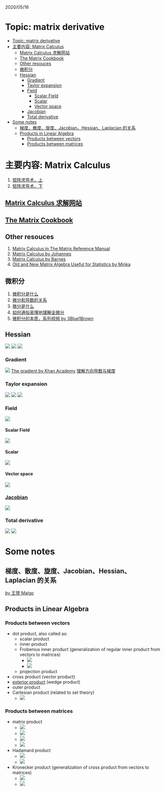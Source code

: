 2020/05/16
# Topic: matrix derivative
- [Topic: matrix derivative](#topic-matrix-derivative)
- [主要内容: Matrix Calculus](#%e4%b8%bb%e8%a6%81%e5%86%85%e5%ae%b9-matrix-calculus)
  - [Matrix Calculus 求解网站](#matrix-calculus-%e6%b1%82%e8%a7%a3%e7%bd%91%e7%ab%99)
  - [The Matrix Cookbook](#the-matrix-cookbook)
  - [Other resouces](#other-resouces)
  - [微积分](#%e5%be%ae%e7%a7%af%e5%88%86)
  - [Hessian](#hessian)
    - [Gradient](#gradient)
    - [Taylor expansion](#taylor-expansion)
    - [Field](#field)
      - [Scalar Field](#scalar-field)
      - [Scalar](#scalar)
      - [Vector space](#vector-space)
    - [Jacobian](#jacobian)
    - [Total derivative](#total-derivative)
- [Some notes](#some-notes)
  - [梯度、散度、旋度、Jacobian、Hessian、Laplacian 的关系](#%e6%a2%af%e5%ba%a6%e6%95%a3%e5%ba%a6%e6%97%8b%e5%ba%a6jacobianhessianlaplacian-%e7%9a%84%e5%85%b3%e7%b3%bb)
  - [Products in Linear Algebra](#products-in-linear-algebra)
    - [Products between vectors](#products-between-vectors)
    - [Products between matrices](#products-between-matrices)

# 主要内容: Matrix Calculus
1. [矩阵求导术，上](https://zhuanlan.zhihu.com/p/24709748)
2. [矩阵求导术，下](https://zhuanlan.zhihu.com/p/24863977)

## [Matrix Calculus 求解网站](http://www.matrixcalculus.org/)

## [The Matrix Cookbook](https://www.math.uwaterloo.ca/~hwolkowi/matrixcookbook.pdf)

## Other resouces 
1. [Matrix Calculus in The Matrix Reference Manual](http://www.ee.ic.ac.uk/hp/staff/dmb/matrix/calculus.html)
2. [Matrix Calculus by Johannes](../pdfs/matrix-calculus-illinois-johannes.pdf)
3. [Matrix Calculus by Barnes](../pdfs/MatrixCalculus.pdf)
4. [Old and New Matrix Algebra Useful for Statistics by Minka](../pdfs/Old%20and%20New%20Matrix%20Algebra%20Useful%20for%20Statistics.pdf)

## 微积分 
1. [微积分是什么](https://www.matongxue.com/madocs/845/)
2. [微分和导数的关系](https://www.matongxue.com/madocs/15.html)
3. [微分是什么](https://www.matongxue.com/madocs/847/)
4. [如何通俗易懂地理解全微分](https://www.matongxue.com/madocs/218.html)
5. [微积分的本质，系列视频 by 3Blue1Brown](https://space.bilibili.com/88461692/channel/detail?cid=13407)

## Hessian 
![](_md_figures/hessian_overview.png)
![](_md_figures/hessian_definition.png)
![](_md_figures/hessian_application.png)

### Gradient 
![](_md_figures/gradient.png)
[The gradient by Khan Academy](https://www.khanacademy.org/math/multivariable-calculus/multivariable-derivatives/partial-derivative-and-gradient-articles/a/the-gradient)
[理解方向导数与梯度](https://www.matongxue.com/madocs/222.html)

### Taylor expansion 
![](_md_figures/taylor_overview_1.png)
![](_md_figures/taylor_overview_2.png)
![](_md_figures/taylor_definition.png)

### Field
![](_md_figures/field.png)

#### Scalar Field 
![](_md_figures/scalar_field.png)

#### Scalar 
![](_md_figures/scalar.png)

#### Vector space 
![](_md_figures/vector_space.png)

### [Jacobian](_md_figures/Jacobian_matrix_and_determinant.pdf)
![](_md_figures/jacobian.png)

### Total derivative 
![](_md_figures/total_derivative_overview.png)
![](_md_figures/total_derivative_definition.png)




# Some notes

## 梯度、散度、旋度、Jacobian、Hessian、Laplacian 的关系 
[by 王赟 Maigo](https://zhuanlan.zhihu.com/p/35323714)

## Products in Linear Algebra
### Products between vectors
- dot product, also called as:
  - scalar product
  - inner product 
  - Frobenius inner product (generalization of regular inner product from vectors to matrices)
    - ![](_md_figures/frobenius_inner_product_overview.png)
    - ![](_md_figures/frobenius_inner_product_definition.png)
  - projection product 
- cross product (vector product)
- [exterior product](https://en.wikipedia.org/wiki/Exterior_algebra) (wedge product)
- outer product 
- Cartesian product (related to set theory) 
  - ![](_md_figures/cartesian_product.png)
### Products between matrices 
- matrix product 
  - ![](_md_figures/matrix_product_overview.png)
  - ![](_md_figures/matrix_product_definition_1.png)
  - ![](_md_figures/matrix_product_definition_2.png)
  - ![](_md_figures/matrix_product_illustration.png)
- Hadamard product 
  - ![](_md_figures/hadamard_product_overview.png)
  - ![](_md_figures/hadamard_product_definition.png)
- Kronecker product (generalization of cross product from vectors to matrices)
  - ![](_md_figures/kronecker_product_overview.png)
  - ![](_md_figures/kronecker_product_definition.png)